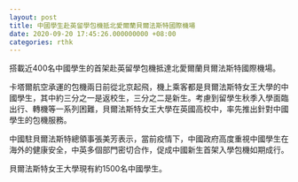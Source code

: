 ```yaml
---
layout: post
title: 中國學生赴英留學包機抵北愛爾蘭貝爾法斯特國際機場
date: 2020-09-20 17:45:26.000000000 +08:00
categories: rthk
---
```


搭載近400名中國學生的首架赴英留學包機抵達北愛爾蘭貝爾法斯特國際機場。

卡塔爾航空承運的包機兩日前從北京起飛，機上乘客都是貝爾法斯特女王大學的中國學生，其中約三分之一是返校生，三分之二是新生。考慮到留學生秋季入學面臨出行、轉機等一系列困難，貝爾法斯特女王大學在英國高校中，率先推出針對中國學生的包機服務。

中國駐貝爾法斯特總領事張美芳表示，當前疫情下，中國政府高度重視中國學生在海外的健康安全，中英多個部門密切合作，促成中國新生首架入學包機如期成行。

貝爾法斯特女王大學現有約1500名中國學生。
